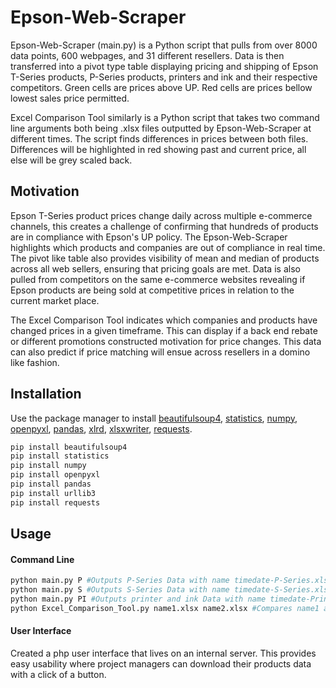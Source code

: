 # Epson-Web-Scraper

Epson-Web-Scraper (main.py) is a Python script that pulls from over 8000 data points, 600 webpages, and 31 different resellers. Data is then
transferred into a pivot type table displaying pricing and shipping of Epson T-Series products, P-Series products, printers and ink and their
respective competitors. Green cells are prices above UP. Red cells are prices bellow lowest sales price permitted.

Excel Comparison Tool similarly is a Python script that takes two command line arguments both being .xlsx files outputted by Epson-Web-Scraper
at different times. The script finds differences in prices between both files. Differences will be highlighted in red showing past and current
price, all else will be grey scaled back.


## Motivation

Epson T-Series product prices change daily across multiple e-commerce channels, this creates a challenge of confirming that hundreds of products
are in compliance with Epson's UP policy. The Epson-Web-Scraper highlights which products and companies are out of compliance in real time.
The pivot like table also provides visibility of mean and median of products across all web sellers, ensuring that pricing goals are met. Data is
also pulled from competitors on the same e-commerce websites revealing if Epson products are being sold at competitive prices in relation to the
current market place.

The Excel Comparison Tool indicates which companies and products have changed prices in a given timeframe. This can display if a back end rebate
or different promotions constructed motivation for price changes. This data can also predict if price matching will ensue across resellers in a
domino like fashion.  


## Installation

Use the package manager to install [beautifulsoup4](https://pypi.org/project/beautifulsoup4/), [statistics](https://pypi.org/project/statistics/),
[numpy](https://pypi.org/project/numpy/), [openpyxl](https://pypi.org/project/openpyxl/), [pandas](https://pypi.org/project/pandas/),
[xlrd](https://pypi.org/project/xlrd/), [xlsxwriter](https://pypi.org/project/XlsxWriter/), [requests](https://pypi.org/project/requests/).


```bash
pip install beautifulsoup4
pip install statistics
pip install numpy
pip install openpyxl
pip install pandas
pip install urllib3
pip install requests
```


## Usage
#### Command Line
```python
python main.py P #Outputs P-Series Data with name timedate-P-Series.xlsx
python main.py S #Outputs S-Series Data with name timedate-S-Series.xlsx
python main.py PI #Outputs printer and ink Data with name timedate-Printer_and_Ink.xlsx
python Excel_Comparison_Tool.py name1.xlsx name2.xlsx #Compares name1 and name2 for differences, outputs name1_vs_name2.xlsx sheet
```
#### User Interface
Created a php user interface that lives on an internal server. This provides easy usability where project managers can download their products
data with a click of a button.
